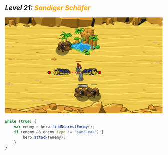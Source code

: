 ## ***Level 21:***  <span style="color: orange">***Sandiger Schäfer***



![MyImage](<Welt 3 Level 21.png>)
```Javascript
while (true) {
    var enemy = hero.findNearestEnemy();
    if (enemy && enemy.type != "sand-yak") {
        hero.attack(enemy);
    }
}
```